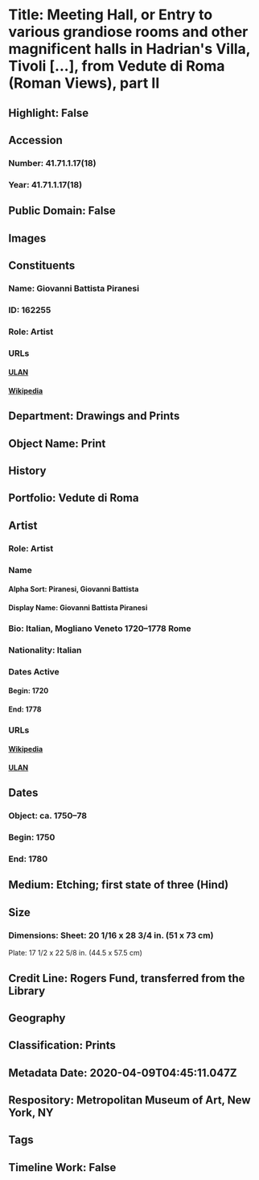 # Title: Meeting Hall, or Entry to various grandiose rooms and other magnificent halls in Hadrian's Villa, Tivoli [...], from Vedute di Roma (Roman Views), part II
## Highlight: False
## Accession
### Number: 41.71.1.17(18)
### Year: 41.71.1.17(18)
## Public Domain: False
## Images
## Constituents
### Name: Giovanni Battista Piranesi
### ID: 162255
### Role: Artist
### URLs
#### [ULAN](http://vocab.getty.edu/page/ulan/500114965)
#### [Wikipedia](https://www.wikidata.org/wiki/Q316307)
## Department: Drawings and Prints
## Object Name: Print
## History
## Portfolio: Vedute di Roma
## Artist
### Role: Artist
### Name
#### Alpha Sort: Piranesi, Giovanni Battista
#### Display Name: Giovanni Battista Piranesi
### Bio: Italian, Mogliano Veneto 1720–1778 Rome
### Nationality: Italian
### Dates Active
#### Begin: 1720
#### End: 1778
### URLs
#### [Wikipedia](https://www.wikidata.org/wiki/Q316307)
#### [ULAN](http://vocab.getty.edu/page/ulan/500114965)
## Dates
### Object: ca. 1750–78
### Begin: 1750
### End: 1780
## Medium: Etching; first state of three (Hind)
## Size
### Dimensions: Sheet: 20 1/16 x 28 3/4 in. (51 x 73 cm)
Plate: 17 1/2 x 22 5/8 in. (44.5 x 57.5 cm)
## Credit Line: Rogers Fund, transferred from the Library
## Geography
## Classification: Prints
## Metadata Date: 2020-04-09T04:45:11.047Z
## Respository: Metropolitan Museum of Art, New York, NY
## Tags
## Timeline Work: False